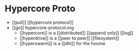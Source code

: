 # Hypercore Proto

- [[pull]] [[hypercore protocol]]
- [[go]] hypercore-protocol.org
  - [[hypercore]] is a [[distributed]] [[append only]] [[log]]
  - [[hyperdrive]] is a [[peer to peer]] [[filesystem]]
  - [[hyperswarm]] is a [[dht]] for the hoome


